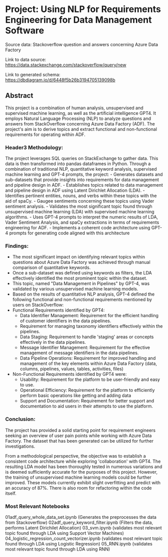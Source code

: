 # Project: Using NLP for Requirements Engineering for Data Management Software

Source data: Stackoverflow question and answers concerning Azure Data Factory

Link to data source: https://data.stackexchange.com/stackoverflow/query/new

Link to generated schema: https://dbdiagram.io/d/6448f5b26b3194705139098b

## Abstract

This project is a combination of human analysis, unsupervised and supervised machine learning, as well as the artificial intelligence GPT4. It employs Natural Language Processing (NLP) to analyze questions and answers from StackOverflow concerning Azure Data Factory (ADF). The project's aim is to derive topics and extract functional and non-functional requirements for operating within ADF.

### Header3 Methodology: 
The project leverages SQL queries on StackExchange to gather data. This data is then transformed into pandas dataframes in Python. Through a combination of traditional NLP, quantitative keyword analysis, supervised machine learning and GPT-4 prompts, the project:
    - Generates datasets and sub-datasets that provide insights into requirements for data management and pipeline design in ADF.
    - Establishes topics related to data management and pipeline design in ADF using Latent Dirichlet Allocation (LDA).
    - Identifies pertinent entities, nouns, and verbs within these topics with the aid of spaCy.
    - Gaugee sentiments concerning these topics using Vader sentiment analysis.
    - Validates the most significant topic found through unsupervised machine learning (LDA) with supervised machine learning algorithms.
    - Uses GPT-4 prompts to interpret the numeric results of LDA, Vader Sentiment Analysis, and spaCy extractions in terms of requirements engineering for ADF.
    - Implements a coherent code architecture using GPT-4 prompts for generating code aligned with this architecture


### Findings:
- The most significant impact on identifying relevant topics within questions about Azure Data Factory was achieved through manual comparison of quantitative keywords.
- Once a sub-dataset was defined using keywords as filters, the LDA effectively identified the most prominent topic within the dataset.
- This topic, named "Data Management in Pipelines" by GPT-4, was validated by various unsupervised machine learning models.
- Based on the results of quantitative NLP analysis, GPT-4 defined the following functional and non-functional requirements mentioned by users on StackOverflow:
- Functional Requirements identified by GPT4: 
    - Data Identifier Management: Requirement for the efficient handling of customer identifiers in the data pipelines.
    - Requirement for managing taxonomy identifiers effectively within the pipelines.
    - Data Staging: Requirement to handle 'staging' areas or concepts effectively in the data pipelines.
    - Message Identifier Management: Requirement for the effective management of message identifiers in the data pipelines.
    - Data Pipeline Operations: Requirement for improved handling and management of the key elements within Azure Data Factory (data, columns, pipelines, values, tables, activities, files)
- Non-Functional Requirements identified by GPT4 were: 
    - Usability: Requirement for the platform to be user-friendly and easy to use.
    - Operational Efficiency: Requirement for the platform to efficiently perform basic operations like getting and adding data
    - Support and Documentation: Requirement for better support and documentation to aid users in their attempts to use the platform.


### Conclusion: 
The project has provided a solid starting point for requirement engineers seeking an overview of user pain points while working with Azure Data Factory. The dataset that has been generated can be utilized for further investigations.

From a methodological perspective, the objective was to establish a consistent code architecture while exploring 'collaboration' with GPT4. The resulting LDA model has been thoroughly tested in numerous variations and is deemed sufficiently accurate for the purposes of this project. However, the training of unsupervised machine learning models could be further improved. These models currently exhibit slight overfitting and predict with an accuracy of 87%. There is also room for refactoring within the code itself. 


### Most Relevant Notebooks
01adf_query_whole_data_set.ipynb (Generates the preprocesses the data from Stackoverflow)
02adf_query_keyword_filter.ipynb (Filters the data, performs Latent Dirichilet Allocation)
03_svm.ipynb (validates most relevant topic found through LDA using Support Vector Machines)
04_logistic_regression_count_vectorizer.ipynb (validates most relevant topic found through LDA using Logistic Regression)
05_RNN.ipynb (validates most relevant topic found through LDA using RNN)
